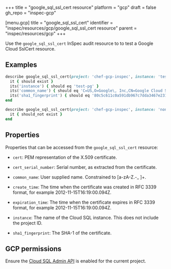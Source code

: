 +++
title = "google_sql_ssl_cert resource"
platform = "gcp"
draft = false
gh_repo = "inspec-gcp"

[menu.gcp]
title = "google_sql_ssl_cert"
identifier = "inspec/resources/gcp/google_sql_ssl_cert resource"
parent = "inspec/resources/gcp"
+++

Use the `google_sql_ssl_cert` InSpec audit resource to to test a Google Cloud SslCert resource.

## Examples

```ruby
describe google_sql_ssl_cert(project: 'chef-gcp-inspec', instance: 'test-pg', sha1_fingerprint:  '80c5c611c0a591db967c7dda3467e23127288fed') do
  it { should exist }
  its('instance') { should eq 'test-pg' }
  its('common_name') { should eq 'C=US,O=Google\, Inc,CN=Google Cloud SQL Server CA,dnQualifier=68c79386-b63e-4998-8254-ba59729cdf78' }
  its('sha1_fingerprint') { should eq '80c5c611c0a591db967c7dda3467e23127288fed' }
end

describe google_sql_ssl_cert(project: 'chef-gcp-inspec', instance: 'nonexistent', sha1_fingerprint:  '80c5c611c0a591db967c7dda3467e23127288fed') do
  it { should_not exist }
end

```

## Properties

Properties that can be accessed from the `google_sql_ssl_cert` resource:


  * `cert`: PEM representation of the X.509 certificate.

  * `cert_serial_number`: Serial number, as extracted from the certificate.

  * `common_name`: User supplied name. Constrained to [a-zA-Z.-_ ]+.

  * `create_time`: The time when the certificate was created in RFC 3339 format, for example 2012-11-15T16:19:00.094Z.

  * `expiration_time`: The time when the certificate expires in RFC 3339 format, for example 2012-11-15T16:19:00.094Z.

  * `instance`: The name of the Cloud SQL instance. This does not include the project ID.

  * `sha1_fingerprint`: The SHA-1 of the certificate.


## GCP permissions

Ensure the [Cloud SQL Admin API](https://console.cloud.google.com/apis/library/sqladmin.googleapis.com/) is enabled for the current project.
